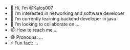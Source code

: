 - 👋 Hi, I’m @Kalos007
- 👀 I’m interested in networking and software developer
- 🌱 I’m currently learning backend developer in java
- 💞️ I’m looking to collaborate on ...
- 📫 How to reach me ...
- 😄 Pronouns: ...
- ⚡ Fun fact: ...

<!---
Kalos007/Kalos007 is a ✨ special ✨ repository because its `README.md` (this file) appears on your GitHub profile.
You can click the Preview link to take a look at your changes.
--->
